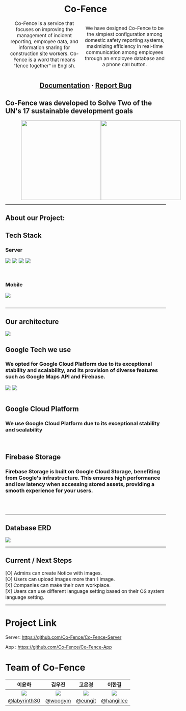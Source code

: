 <div align="center">
  <div style = "display:flex;justify-content:center;gap:10px;align-items:center">
  <h1 style = "display:flex;align-items:center;margin-top:25px"><b>Co-Fence</b></h1>
  </div>
  <div style = "display:flex;font-size:15px;justify-content:flex-start">
Co-Fence is a service that focuses on improving the management of incident reporting, employee data, and information sharing for construction site workers. Co-Fence is a word that means "fence together" in English.

We have designed Co-Fence to be the simplest configuration among domestic safety reporting systems, maximizing efficiency in real-time communication among employees through an employee database and a phone call button.
  </div>

<h2>
    <a href="http://co-fence.duckdns.org/swagger-ui/index.html">Documentation</a>
  <span> · </span>
    <a href="https://github.com/Co-Fence/Co-Fence-App/issues">Report Bug</a>
  </h2>
</div>

<h2>Co-Fence was developed to Solve Two of the UN's 17 sustainable development goals</h2>

<div align = "center" style = "display:flex;justify-content:space-evenly;
width:80%;margin:0 auto">
    <img src = "https://developers.google.com/static/community/images/gdsc-solution-challenge/goal-08_480.png" style="width:250px"/>
    <img src = "https://developers.google.com/static/community/images/gdsc-solution-challenge/goal-09_480.png" style="width:250px"/>
</div>

<hr />

## About our Project:
<!--
<div align="center"> 
  <a href="https://youtu.be/eIh8eERBSR4">
    <img src="https://user-images.githubusercontent.com/72500673/229066631-3fce7b5b-df09-4035-ba28-499714c51f12.png" alt="BeP - GDSC Solution Challenge 2023" width="600" height="350">
  </a>
</div>-->

<!-- TechStack -->

## Tech Stack

<h3><b>Server</b></h3>
<div style = "display:flex;gap:5px;"><img src="https://img.shields.io/badge/Spring Boot-6DB33F?style=for-the-badge&logo=Spring-Boot&logoColor=white"></img>
<img src="https://img.shields.io/badge/mysql-4479A1?style=for-the-badge&logo=mysql&logoColor=white">
<img src="https://img.shields.io/badge/Swagger-6DB33F?style=for-the-badge&logo=Swagger&logoColor=white">
<img src="https://img.shields.io/badge/Java-1E8CBE?style=for-the-badge&logo=Java&logoColor=white">
</div>

  <br/>
  <br/>
  <h3><b>Mobile</b></h3>
    <div style = "display:flex;gap:5px;">
    <img src="https://img.shields.io/badge/Flutter-02569B?style=for-the-badge&logo=Flutter&logoColor=white">
    </div>

<br />

<hr>
<h2>Our architecture</h2> 
<img src="https://github.com/Co-Fence/Co-Fence-App/assets/92084974/3e9e8682-cc8b-4586-ac9e-066cf5bc97dc">



## Google Tech we use

<h3>We opted for Google Cloud Platform due to its exceptional stability and scalability, and its provision of diverse features such as Google Maps API and Firebase.</h3>
<div style = "display:flex;gap:5px;">
<img src="https://img.shields.io/badge/Google Cloud-4285F4?style=for-the-badge&logo=Google Cloud&logoColor=white">
<img src="https://img.shields.io/badge/Firebase-FFCA28?style=for-the-badge&logo=Firebase&logoColor=white">
</div>
<br/>

## Google Cloud Platform

<h3>We use Google Cloud Platform due to its exceptional stability and scalability</h3>
<br />

## Firebase Storage

<h3>Firebase Storage is built on Google Cloud Storage, benefiting from Google's infrastructure. This ensures high performance and low latency when accessing stored assets, providing a smooth experience for your users.</h3>
<br />
<br />

<hr>
<h2>Database ERD</h2>
<img src="https://github.com/Co-Fence/Co-Fence-App/assets/92084974/36f3fcbb-a7ca-4d90-9ac9-d9ceaac89613">

<br />
<hr />

## Current / Next Steps





<div style = "font-size:15px">[O] Admins can create Notice with Images. </div>
<div style = "font-size:15px">[O] Users can upload images more than 1 image. </div>
<div style = "font-size:15px">[X] Companies can make their own workplace.</div>
<div style = "font-size:15px">[X] Users can use different language setting based on their OS system language setting. </div>

<hr />

# Project Link
Server: https://github.com/Co-Fence/Co-Fence-Server

App : https://github.com/Co-Fence/Co-Fence-App

#  Team of Co-Fence

|                                이윤하                                 |                               김우진                               |                               고은경                               |                               이한길                               |
| :-------------------------------------------------------------------: | :----------------------------------------------------------------: | :----------------------------------------------------------------: | :----------------------------------------------------------------: |
| <img src = "https://github.com/labyrinth30.png " /> | <img src="https://github.com/woogym.png" /> | <img src="https://github.com/eungit.png" /> | <img src="https://github.com/hangillee.png/" /> |
|              [@labyrinth30](https://github.com/labyrinth30)               |               [@woogym](https://github.com/woogym)               |              [@eungit](https://github.com/eungit)              |               [@hangillee](https://github.com/hangillee)               |

